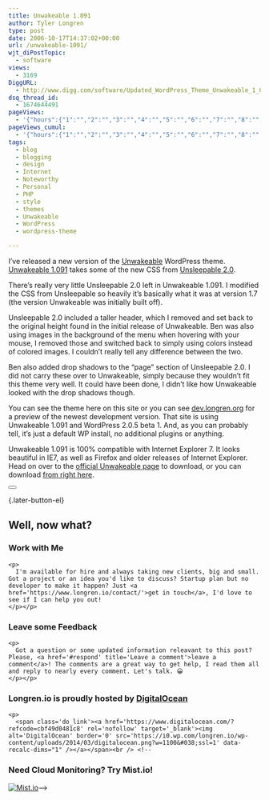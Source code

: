 ```yaml
---
title: Unwakeable 1.091
author: Tyler Longren
type: post
date: 2006-10-17T14:37:02+00:00
url: /unwakeable-1091/
wjt_diPostTopic:
  - software
views:
  - 3169
DiggURL:
  - http://www.digg.com/software/Updated_WordPress_Theme_Unwakeable_1_091
dsq_thread_id:
  - 1674644491
pageViews:
  - '{"hours":{"1":"","2":"","3":"","4":"","5":"","6":"","7":"","8":"","9":"","10":"","11":"","12":"","13":"","14":"","15":"","16":"","17":"","18":"","19":"","20":"","21":"","22":"","23":"","24":"","25":"","26":"","27":"","28":"","29":"","30":"","31":"","32":"","33":"","34":"","35":"","36":"","37":"","38":"","39":"","40":"","41":"","42":"","43":"","44":"","45":"","46":"","47":""},"days":{"2":"","3":"","4":"","5":"","6":"","7":"","8":"","9":"","10":"","11":"","12":"","13":"","14":""},"weeks":{"3":"","4":"","5":"","6":"","7":"","8":"","9":"","10":"","11":"","12":""},"months":{"4":"","5":"","6":"","7":"","8":"","9":"","10":"","11":"","12":"","13":"","14":"","15":"","16":"","17":"","18":"","19":"","20":"","21":"","22":"","23":"","24":""}}'
pageViews_cumul:
  - '{"hours":{"1":"","2":"","3":"","4":"","5":"","6":"","7":"","8":"","9":"","10":"","11":"","12":"","13":"","14":"","15":"","16":"","17":"","18":"","19":"","20":"","21":"","22":"","23":"","24":"","25":"","26":"","27":"","28":"","29":"","30":"","31":"","32":"","33":"","34":"","35":"","36":"","37":"","38":"","39":"","40":"","41":"","42":"","43":"","44":"","45":"","46":"","47":""},"days":{"2":"","3":"","4":"","5":"","6":"","7":"","8":"","9":"","10":"","11":"","12":"","13":"","14":""},"weeks":{"3":"","4":"","5":"","6":"","7":"","8":"","9":"","10":"","11":"","12":""},"months":{"4":"","5":"","6":"","7":"","8":"","9":"","10":"","11":"","12":"","13":"","14":"","15":"","16":"","17":"","18":"","19":"","20":"","21":"","22":"","23":"","24":""}}'
tags:
  - blog
  - blogging
  - design
  - Internet
  - Noteworthy
  - Personal
  - PHP
  - style
  - themes
  - Unwakeable
  - WordPress
  - wordpress-theme

---
```

I&#8217;ve released a new version of the [Unwakeable][1] WordPress theme. [Unwakeable 1.091][1] takes some of the new CSS from [Unsleepable 2.0][2].

There&#8217;s really very little Unsleepable 2.0 left in Unwakeable 1.091. I modified the CSS from Unsleepable so heavily it&#8217;s basically what it was at version 1.7 (the version Unwakeable was initially built off).

Unsleepable 2.0 included a taller header, which I removed and set back to the original height found in the initial release of Unwakeable. Ben was also using images in the background of the menu when hovering with your mouse, I removed those and switched back to simply using colors instead of colored images. I couldn&#8217;t really tell any difference between the two.

Ben also added drop shadows to the &#8220;page&#8221; section of Unsleepable 2.0. I did not carry these over to Unwakeable, simply because they wouldn&#8217;t fit this theme very well. It could have been done, I didn&#8217;t like how Unwakeable looked with the drop shadows though.

You can see the theme here on this site or you can see [dev.longren.org][3] for a preview of the newest development version. That site is using Unwakeable 1.091 and WordPress 2.0.5 beta 1. And, as you can probably tell, it&#8217;s just a default WP install, no additional plugins or anything.

Unwakeable 1.091 is 100% compatible with Internet Explorer 7. It looks beautiful in IE7, as well as Firefox and older releases of Internet Explorer. Head on over to the [official Unwakeable page][1] to download, or you can download [from right here][4]. 

<div class="wpulike wpulike-default " >
  <div class="wp_ulike_general_class wp_ulike_is_not_liked">
    <button type="button"
					aria-label="Like Button"
					data-ulike-id="2261"
					data-ulike-nonce="0412bc31e3"
					data-ulike-type="likeThis"
					data-ulike-template="wpulike-default"
					data-ulike-display-likers="0"
					data-ulike-disable-pophover="0"
					class="wp_ulike_btn wp_ulike_put_image wp_likethis_2261"></button><span class="count-box"></span>
  </div>
</div>

[][5]{.later-button-el}

<div class='what-next'>
  <h2>
    Well, now what?
  </h2>
  
  <div class='hire'>
    <h3>
      Work with Me
    </h3>
    
    <p>
      I'm available for hire and always taking new clients, big and small. Got a project or an idea you'd like to discuss? Startup plan but no developer to make it happen? Just <a href='https://www.longren.io/contact/'>get in touch</a>, I'd love to see if I can help you out!
    </p></p>
  </div>
  
  <div class='hire'>
    <h3>
      Leave some Feedback
    </h3>
    
    <p>
      Got a question or some updated information releavant to this post? Please, <a href='#respond' title='Leave a comment'>leave a comment</a>! The comments are a great way to get help, I read them all and reply to nearly every comment. Let's talk. 😀
    </p></p>
  </div>
  
  <div class='now-what-bottom-ad'>
    <h3>
      Longren.io is proudly hosted by <a href='https://www.digitalocean.com/?refcode=cbf49d0481c8'>DigitalOcean</a>
    </h3>
    
    <p>
      <span class='do_link'><a href='https://www.digitalocean.com/?refcode=cbf49d0481c8' rel='nofollow' target='_blank'><img alt='DigitalOcean' border='0' src='https://i0.wp.com/longren.io/wp-content/uploads/2014/03/digitalocean.png?w=1100&#038;ssl=1' data-recalc-dims="1" /></a></span><br /> <!--

<h3>Need Cloud Monitoring? Try Mist.io!</h3>

<span class='do_link'><a href='http://mist.io/?ref=tyler' rel='nofollow' target='_blank'><img alt='Mist.io' border='0' src='https://i0.wp.com/longren.io/wp-content/uploads/2014/04/mistio.jpg?w=1100&#038;ssl=1' data-recalc-dims="1"></a></span>--></div> </div>

 [1]: http://www.longren.org/unwakeable/
 [2]: http://openswitch.org/2006/10/10/unsleepable-version-20/
 [3]: http://dev.longren.org/
 [4]: http://longren.org/mint/pepper/tillkruess/downloads/download.php?uri=http://longren.org/files/unwakeable-1.091.zip
 [5]: #